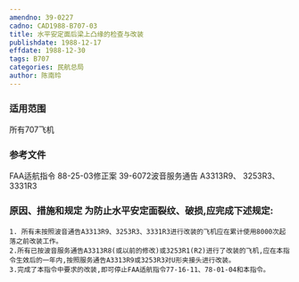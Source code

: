 ```yaml
---
amendno: 39-0227  
cadno: CAD1988-B707-03  
title: 水平安定面后梁上凸缘的检查与改装  
publishdate: 1988-12-17  
effdate: 1988-12-30  
tags: B707  
categories: 民航总局  
author: 陈南玲  
---
```

  
### 适用范围  
所有707飞机  
  
<!--more-->  
### 参考文件  
FAA适航指令 88-25-03修正案 39-6072波音服务通告 A3313R9、 3253R3、3331R3  
  
### 原因、措施和规定     为防止水平安定面裂纹、破损,应完成下述规定:  
    1. 所有未按照波音通告A3313R9、3253R3、3331R3进行改装的飞机应在累计使用8000次起落之前改装工作。  
    2.所有已按波音服务通告A3313R8(或以前的修改)或3253R1(R2)进行了改装的飞机,应在本指令生效后的一年内,按照服务通告A3313R9或3253R3对U形夹接头进行改装。  
    3.完成了本指令中要求的改装,即可停止FAA适航指令77-16-11、78-01-04和本指令。  
  

